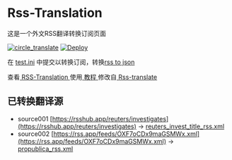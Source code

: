 # Rss-Translation

这是一个外文RSS翻译转换订阅页面 

[![circle_translate](https://github.com/maomao52/Rss-Translation/actions/workflows/circle_translate.yml/badge.svg)](https://github.com/maomao52/Rss-Translation/actions/workflows/circle_translate.yml)
[![Deploy](https://github.com/maomao52/Rss-Translation/actions/workflows/jekyll-gh-pages.yml/badge.svg)](https://github.com/maomao52/Rss-Translation/actions/workflows/jekyll-gh-pages.yml)

在 [test.ini](https://github.com/maomao52/Rss-Translation/blob/main/test.ini) 中提交以转换订阅，转换[rss to json](https://rss2json.com/)

查看[ RSS-Translation ](https://maomao52.github.io/RSS-Translation)使用[ 教程 ](https://www.tjsky.net/tutorial/644)修改自[ Rss-translate ](https://github.com/rcy1314/Rss-Translation/)

## 已转换翻译源

 - source001 [https://rsshub.app/reuters/investigates](https://rsshub.app/reuters/investigates) -> [reuters_invest_title_rss.xml](rss/reuters_invest_title_rss.xml)
 - source002 [https://rss.app/feeds/OXF7oCDx9maGSMWx.xml](https://rss.app/feeds/OXF7oCDx9maGSMWx.xml) -> [propublica_rss.xml](rss/propublica_rss.xml)
